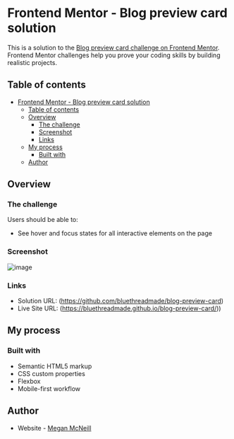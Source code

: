 # Frontend Mentor - Blog preview card solution

This is a solution to the [Blog preview card challenge on Frontend Mentor](https://www.frontendmentor.io/challenges/blog-preview-card-ckPaj01IcS). Frontend Mentor challenges help you prove your coding skills by building realistic projects. 

## Table of contents

- [Frontend Mentor - Blog preview card solution](#frontend-mentor---blog-preview-card-solution)
  - [Table of contents](#table-of-contents)
  - [Overview](#overview)
    - [The challenge](#the-challenge)
    - [Screenshot](#screenshot)
    - [Links](#links)
  - [My process](#my-process)
    - [Built with](#built-with)
  - [Author](#author)

## Overview

### The challenge

Users should be able to:

- See hover and focus states for all interactive elements on the page

### Screenshot
![image](https://github.com/user-attachments/assets/498ea02a-920b-4c64-bc8e-231ea410ae8d)

### Links

- Solution URL: (https://github.com/bluethreadmade/blog-preview-card)
- Live Site URL: (https://bluethreadmade.github.io/blog-preview-card/))

## My process

### Built with

- Semantic HTML5 markup
- CSS custom properties
- Flexbox
- Mobile-first workflow

## Author

- Website - [Megan McNeill](https://meganmcneill.dev)
